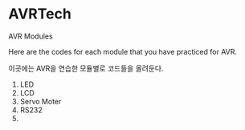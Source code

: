 # AVRTech

AVR Modules

Here are the codes for each module that you have practiced for AVR.

이곳에는 AVR을 연습한 모듈별로 코드들을 올려둔다.

1. LED
2. LCD
3. Servo Moter
4. RS232
5. 
